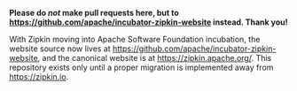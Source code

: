 **Please do _not_ make pull requests here, but to <https://github.com/apache/incubator-zipkin-website> instead. Thank you!**

With Zipkin moving into Apache Software Foundation incubation, the website source now lives at <https://github.com/apache/incubator-zipkin-website>, and the canonical website is at <https://zipkin.apache.org/>. This repository exists only until a proper migration is implemented away from <https://zipkin.io>.


